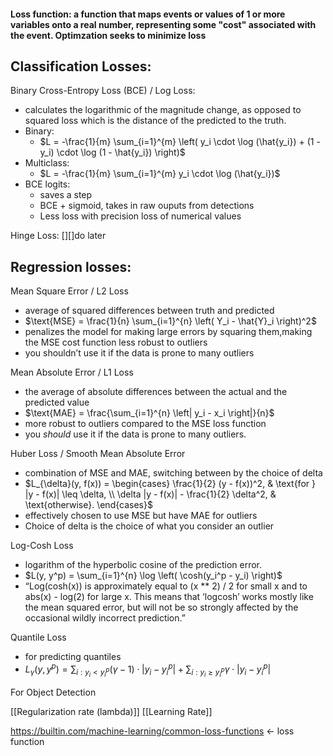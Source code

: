 #### Loss function: a function that maps events or values of 1 or more variables onto a real number, representing some "cost" associated with the event. Optimzation seeks to minimize loss


## Classification Losses:
Binary Cross-Entropy Loss (BCE) / Log Loss:
* calculates the logarithmic of the magnitude change, as opposed to squared loss which is the distance of the predicted to the truth.
* Binary:
	* $L = -\frac{1}{m} \sum_{i=1}^{m} \left( y_i \cdot \log (\hat{y_i}) + (1 - y_i) \cdot \log (1 - \hat{y_i}) \right)$ 
* Multiclass:
	* $L = -\frac{1}{m} \sum_{i=1}^{m} y_i \cdot \log (\hat{y_i})$
* BCE logits:
	* saves a step
	* BCE + sigmoid, takes in raw ouputs from detections
	* Less loss with precision loss of numerical values

Hinge Loss: [][]do later

## Regression losses:
Mean Square Error / L2 Loss
* average of squared differences between truth and predicted
* $\text{MSE} = \frac{1}{n} \sum_{i=1}^{n} \left( Y_i - \hat{Y}_i \right)^2$
* penalizes the model for making large errors by squaring them,making the MSE cost function less robust to outliers
* you shouldn’t use it if the data is prone to many outliers

Mean Absolute Error / L1 Loss
* the average of absolute differences between the actual and the predicted value
* $\text{MAE} = \frac{\sum_{i=1}^{n} \left| y_i - x_i \right|}{n}$
* more robust to outliers compared to the MSE loss function
* you _should_ use it if the data is prone to many outliers.

Huber Loss / Smooth Mean Absolute Error
* combination of MSE and MAE, switching between by the choice of delta
* $L_{\delta}(y, f(x)) = \begin{cases} \frac{1}{2} (y - f(x))^2, & \text{for } |y - f(x)| \leq \delta, \\ \delta |y - f(x)| - \frac{1}{2} \delta^2, & \text{otherwise}. \end{cases}$
* effectively chosen to use MSE but have MAE for outliers
* Choice of delta is the choice of what you consider an outlier

Log-Cosh Loss
* logarithm of the hyperbolic cosine of the prediction error.
* $L(y, y^p) = \sum_{i=1}^{n} \log \left( \cosh(y_i^p - y_i) \right)$
* “Log(cosh(x)) is approximately equal to (x ** 2) / 2 for small x and to abs(x) - log(2) for large x. This means that ‘logcosh’ works mostly like the mean squared error, but will not be so strongly affected by the occasional wildly incorrect prediction.”

Quantile Loss
* for predicting quantiles
* $L_{\gamma}(y, y^p) = \sum_{i: y_i < y_i^p} (\gamma - 1) \cdot |y_i - y_i^p| + \sum_{i: y_i \geq y_i^p} \gamma \cdot |y_i - y_i^p|$


For Object Detection

[[Regularization rate (lambda)]]
[[Learning Rate]]




https://builtin.com/machine-learning/common-loss-functions <- loss function
